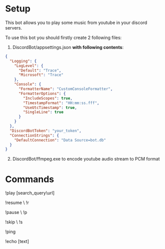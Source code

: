 # Setup

This bot allows you to play some music from youtube in your discord servers.

To use this bot you should firstly create 2 following files:

1. DiscordBot/appsettings.json **with following contents**:
```json
{
  "Logging": {
    "LogLevel": {
      "Default": "Trace",
      "Microsoft": "Trace"
    },
    "Console": {
      "FormatterName": "CustomConsoleFormatter",
      "FormatterOptions": {
        "IncludeScopes": true,
        "TimestampFormat": "HH:mm:ss.fff",
        "UseUtcTimestamp": true,
        "SingleLine": true
      }
    }
  },
  "DiscordBotToken": "your_token",
  "ConnectionStrings": {
    "DefaultConnection": "Data Source=bot.db"
  }
}
```
2. DiscordBot/ffmpeg.exe to encode youtube audio stream to PCM format

# Commands

!play [search_query\url] 
  
!resume \ !r

!pause \ !p

!skip \ !s

!ping

!echo [text]
